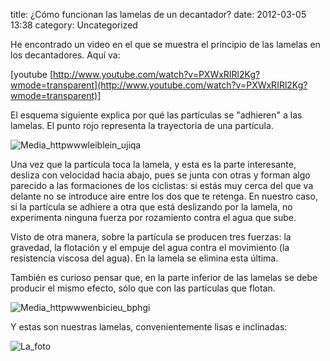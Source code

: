 title:    ¿Cómo funcionan las lamelas de un decantador?
date:     2012-03-05 13:38
category: Uncategorized

He encontrado un video en el que se muestra el principio de las lamelas
en los decantadores. Aquí va:

[youtube
[http://www.youtube.com/watch?v=PXWxRIRl2Kg?wmode=transparent](http://www.youtube.com/watch?v=PXWxRIRl2Kg?wmode=transparent)]

El esquema siguiente explica por qué las partículas se "adhieren" a las
lamelas. El punto rojo representa la trayectoria de una partícula.

![Media_httpwwwleiblein_ujiqa](http://axaragua.files.wordpress.com/2012/03/media_httpwwwleiblein_ujiqa-scaled500.jpg?w=400)

Una vez que la partícula toca la lamela, y esta es la parte interesante,
desliza con velocidad hacia abajo, pues se junta con otras y forman algo
parecido a las formaciones de los ciclistas: si estás muy cerca del que
va delante no se introduce aire entre los dos que te retenga. En nuestro
caso, si la partícula se adhiere a otra que está deslizando por la
lamela, no experimenta ninguna fuerza por rozamiento contra el agua que
sube.

Visto de otra manera, sobre la partícula se producen tres fuerzas: la
gravedad, la flotación y el empuje del agua contra el movimiento (la
resistencia viscosa del agua). En la lamela se elimina esta última.

También es curioso pensar que, en la parte inferior de las lamelas se
debe producir el mismo efecto, sólo que con las partículas que flotan.

![Media_httpwwwenbicieu_bphgi](http://axaragua.files.wordpress.com/2012/03/media_httpwwwenbicieu_bphgi-scaled1000.jpg?w=400)

Y estas son nuestras lamelas, convenientemente lisas e inclinadas:

![La_foto](http://axaragua.files.wordpress.com/2012/03/la_foto-jpeg-scaled-1000.jpg?w=400)
